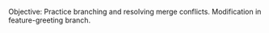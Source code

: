 Objective: Practice branching and resolving merge conflicts.
Modification in feature-greeting branch.
